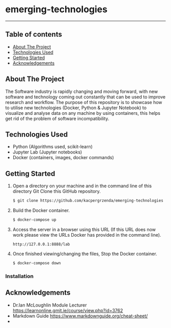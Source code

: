 # emerging-technologies
***

## Table of contents
* [About The Project](#about-the-project)
* [Technologies Used](#technologies-used)
* [Getting Started](#getting-started)
* [Acknowledgements](#acknowledgements)

## About The Project

The Software industry is rapidly changing and moving forward, with new software and technology coming out constantly that can be used to improve research and workflow. The purpose of this repository is to showcase how to utilise new technologies (Docker, Python & Jupyter Notebook) to visualize and analyse data on any machine by using containers, this helps get rid of the problem of software incompatibility.

## Technologies Used

* Python (Algorithms used, scikit-learn)
* Jupyter Lab (Jupyter notebooks)
* Docker (containers, images, docker commands)

## Getting Started

1. Open a directory on your machine and in the command line of this directory Git Clone this GitHub repository.

    ```bash
    $ git clone https://github.com/kacpergrzenda/emerging-technologies 
    ```
2. Build the Docker container.
    ```bash
    $ docker-compose up
    ```
3. Access the server in a browser using this URL (If this URL does now work please view the URLs Docker has provided in the command line).
    ``` 
    http://127.0.0.1:8888/lab 
    ```
4. Once finished viewing/changing the files, Stop the Docker container.
    ```bash
    $ docker-compose down
    ```

### Installation

## Acknowledgements

* Dr.Ian McLoughlin Module Lecturer https://learnonline.gmit.ie/course/view.php?id=3762
* Markdown Guide https://www.markdownguide.org/cheat-sheet/
*